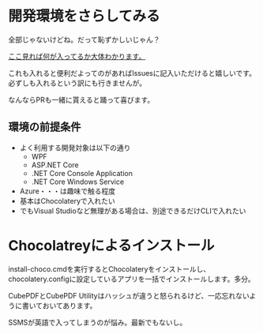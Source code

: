 # 開発環境をさらしてみる

全部じゃないけどね。だって恥ずかしいじゃん？

[ここ見れば何が入ってるか大体わかります。](https://github.com/nuitsjp/MyEnvironments/blob/master/chocolatery.config)

これも入れると便利だよってのがあればIssuesに記入いただけると嬉しいです。必ずしも入れるという訳にも行きませんが。

なんならPRも一緒に貰えると踊って喜びます。

## 環境の前提条件

- よく利用する開発対象は以下の通り
    - WPF
    - ASP.NET Core
    - .NET Core Console Application
    - .NET Core Windows Service
- Azure・・・は趣味で触る程度
- 基本はChocolateryで入れたい
- でもVisual Studioなど無理がある場合は、別途できるだけCLIで入れたい
# Chocolatreyによるインストール

install-choco.cmdを実行するとChocolateryをインストールし、chocolatery.configに設定しているアプリを一括でインストールします。多分。

CubePDFとCubePDF Utilityはハッシュが違うと怒られるけど、一応忘れないように書いておいてあります。

SSMSが英語で入ってしまうのが悩み。最新でもないし。
